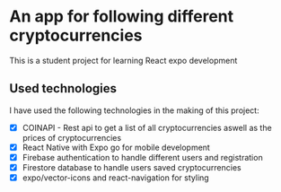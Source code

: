 # An app for following different cryptocurrencies

This is a student project for learning React expo development

## Used technologies

I have used the following technologies in the making of this project:

- [x] COINAPI - Rest api to get a list of all cryptocurrencies aswell as the prices of cryptocurrencies
- [x] React Native with Expo go for mobile development 
- [x] Firebase authentication to handle different users and registration
- [x] Firestore database to handle users saved cryptocurrencies
- [x] expo/vector-icons and react-navigation for styling
